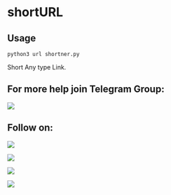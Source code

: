 # shortURL

## Usage

`python3 url shortner.py`

Short Any type Link.

## For more help join Telegram Group:

<a href="https://t.me/AD0000000"><img src="https://img.shields.io/badge/Telegram-Join%20Telegram%20Group-blue.svg?logo=telegram"></a>

## Follow on:
<p align="left">
<a href="https://github.com/palahsu"><img src="https://img.shields.io/badge/GitHub-Follow%20on%20GitHub-inactive.svg?logo=github"></a>
</p><p align="left">
<a href="https://twitter.com/palahsu"><img src="https://img.shields.io/badge/Twitter-Follow%20on%20Twitter-informational.svg?logo=twitter"></a>
</p><p align="left">
<a href="https://facebook.com/Aduri.knox"><img src="https://img.shields.io/badge/Facebook-Follow%20on%20Facebook-blue.svg?logo=facebook"></a>
</p><p align="left">
<a href="https://t.me/AD0000000"><img src="https://img.shields.io/badge/Telegram-Join%20Telegram%20Group-blue.svg?logo=telegram"></a>
</p><p align="left"> 
